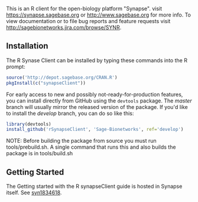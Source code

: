 This is an R client for the open-biology platform "Synapse". visit https://synapse.sagebase.org or http://www.sagebase.org for more info. To view documentation or to file bug reports and feature requests visit http://sagebionetworks.jira.com/browse/SYNR.

## Installation

The R Synase Client can be installed by typing these commands into the R prompt:

```R
source('http://depot.sagebase.org/CRAN.R')
pkgInstall(c("synapseClient"))
```

For early access to new and possibly not-ready-for-production features, you can install directly from GitHub using the `devtools` package. The _master_ branch will usually mirror the released version of the package. If you'd like to install the _develop_ branch, you can do so like this:

```R
library(devtools)
install_github('rSynapseClient', 'Sage-Bionetworks', ref='develop')
```

NOTE:  Before building the package from source you must run tools/prebuild.sh.  A single command that runs this and also builds the package is in tools/build.sh

## Getting Started

The Getting started with the R synapseClient guide is hosted in Synapse itself. See [syn1834618](https://www.synapse.org/#!Synapse:syn1834618).


